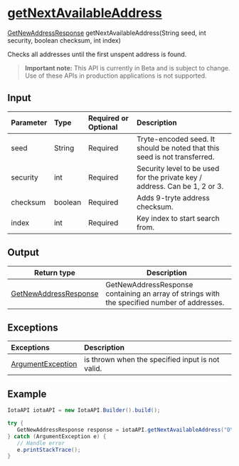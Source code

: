 
# [getNextAvailableAddress](https://github.com/iotaledger/iota-java/blob/dev/jota/src/main/java/jota/IotaAPI.java#L95)
 [GetNewAddressResponse](https://github.com/iotaledger/iota-java/blob/dev/jota/src/main/java/jota/dto/response/GetNewAddressResponse.java) getNextAvailableAddress(String seed, int security, boolean checksum, int index)

Checks all addresses until the first unspent address is found.
> **Important note:** This API is currently in Beta and is subject to change. Use of these APIs in production applications is not supported.

## Input
| Parameter       | Type | Required or Optional | Description |
|:---------------|:--------|:--------| :--------|
| seed | String | Required | Tryte-encoded seed. It should be noted that this seed is not transferred. |
| security | int | Required | Security level to be used for the private key / address. Can be 1, 2 or 3. |
| checksum | boolean | Required | Adds 9-tryte address checksum. |
| index | int | Required | Key index to start search from. |
    
## Output
| Return type | Description |
|--|--|
| [GetNewAddressResponse](https://github.com/iotaledger/iota-java/blob/dev/jota/src/main/java/jota/dto/response/GetNewAddressResponse.java)  | GetNewAddressResponse containing an array of strings with the specified number of addresses. |

## Exceptions
| Exceptions     | Description |
|:---------------|:--------|
| [ArgumentException](https://github.com/iotaledger/iota-java/blob/dev/jota/src/main/java/jota/error/ArgumentException.java) | is thrown when the specified input is not valid. |


 ## Example
 
 ```Java
 IotaAPI iotaAPI = new IotaAPI.Builder().build();

try { 
    GetNewAddressResponse response = iotaAPI.getNextAvailableAddress("DYMHFHTI9IRRKMHXRERGFTANDHFNYNIZ99MDYVLLULSKSPLZVIRWJZLHWLVWXQQXZRSBYIODJHCCDCODS", "364", "true", "949");
} catch (ArgumentException e) { 
    // Handle error
    e.printStackTrace(); 
}
 ```
